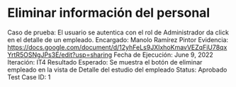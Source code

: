 # Eliminar información del personal

Caso de prueba: El usuario se autentica con el rol de Administrador da click en el detalle de un empleado.
Encargado: Manolo Ramírez Pintor
Evidencia: https://docs.google.com/document/d/12yhFeLs9JXIxhoKmavVEZqFiU78qxYrtR5OSNgJPs3E/edit?usp=sharing
Fecha de Ejecución: June 9, 2022
Iteración: IT4
Resultado Esperado: Se muestra el botón de eliminar empleado en la vista de Detalle del estudio del empleado
Status: Aprobado
Test Case ID: 1